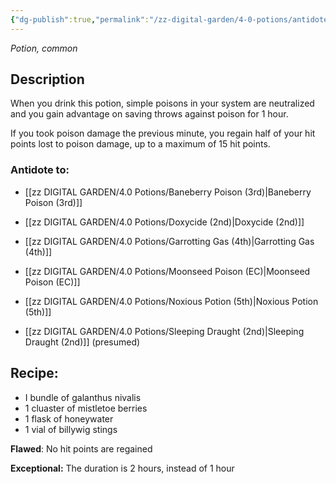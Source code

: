 ```yaml
---
{"dg-publish":true,"permalink":"/zz-digital-garden/4-0-potions/antidote-of-common-poisons-1st/"}
---
```


*Potion, common* 

## Description
When you drink this potion, simple poisons in your system are neutralized and you gain advantage on saving throws against poison for 1 hour. 

If you took poison damage the previous minute, you regain half of your hit points lost to poison damage, up to a maximum of 15 hit points.

### Antidote to: 
- [[zz DIGITAL GARDEN/4.0 Potions/Baneberry Poison (3rd)\|Baneberry Poison (3rd)]]
- [[zz DIGITAL GARDEN/4.0 Potions/Doxycide (2nd)\|Doxycide (2nd)]] 
- [[zz DIGITAL GARDEN/4.0 Potions/Garrotting Gas (4th)\|Garrotting Gas (4th)]] 
- [[zz DIGITAL GARDEN/4.0 Potions/Moonseed Poison (EC)\|Moonseed Poison (EC)]]
- [[zz DIGITAL GARDEN/4.0 Potions/Noxious Potion (5th)\|Noxious Potion (5th)]]

- [[zz DIGITAL GARDEN/4.0 Potions/Sleeping Draught (2nd)\|Sleeping Draught (2nd)]] (presumed)

## Recipe:

- I bundle of galanthus nivalis
- 1 cluaster of mistletoe berries
- 1 flask of honeywater
- 1 vial of billywig stings

**Flawed**:
No hit points are regained

**Exceptional:** 
The duration is 2 hours, instead of 1 hour